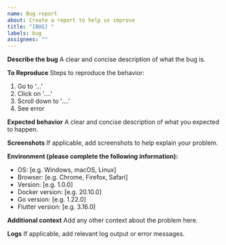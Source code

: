```yaml
---
name: Bug report
about: Create a report to help us improve
title: "[BUG] "
labels: bug
assignees: ""
---
```


**Describe the bug**
A clear and concise description of what the bug is.

**To Reproduce**
Steps to reproduce the behavior:

1. Go to '...'
2. Click on '....'
3. Scroll down to '....'
4. See error

**Expected behavior**
A clear and concise description of what you expected to happen.

**Screenshots**
If applicable, add screenshots to help explain your problem.

**Environment (please complete the following information):**

- OS: [e.g. Windows, macOS, Linux]
- Browser: [e.g. Chrome, Firefox, Safari]
- Version: [e.g. 1.0.0]
- Docker version: [e.g. 20.10.0]
- Go version: [e.g. 1.22.0]
- Flutter version: [e.g. 3.16.0]

**Additional context**
Add any other context about the problem here.

**Logs**
If applicable, add relevant log output or error messages.
